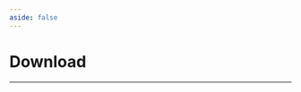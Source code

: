 ```yaml
---
aside: false
---
```


<script setup>
import DownloadPage from '../.vitepress/theme/components/download/DownloadPage.vue'
</script>

# Download
<hr>

<ClientOnly>
    <DownloadPage/>
</ClientOnly>
